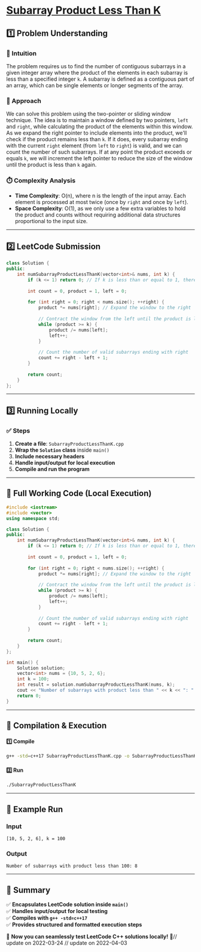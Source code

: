 # **[Subarray Product Less Than K](https://leetcode.com/problems/subarray-product-less-than-k/description/)**  

## **1️⃣ Problem Understanding**  
### **📌 Intuition**  
The problem requires us to find the number of contiguous subarrays in a given integer array where the product of the elements in each subarray is less than a specified integer `k`. A subarray is defined as a contiguous part of an array, which can be single elements or longer segments of the array. 

### **🚀 Approach**  
We can solve this problem using the two-pointer or sliding window technique. The idea is to maintain a window defined by two pointers, `left` and `right`, while calculating the product of the elements within this window. As we expand the right pointer to include elements into the product, we'll check if the product remains less than `k`. If it does, every subarray ending with the current `right` element (from `left` to `right`) is valid, and we can count the number of such subarrays. If at any point the product exceeds or equals `k`, we will increment the left pointer to reduce the size of the window until the product is less than `k` again. 

### **⏱️ Complexity Analysis**  
- **Time Complexity**: O(n), where n is the length of the input array. Each element is processed at most twice (once by `right` and once by `left`).  
- **Space Complexity**: O(1), as we only use a few extra variables to hold the product and counts without requiring additional data structures proportional to the input size.  

---  

## **2️⃣ LeetCode Submission**  
```cpp
class Solution {
public:
    int numSubarrayProductLessThanK(vector<int>& nums, int k) {
        if (k <= 1) return 0; // If k is less than or equal to 1, there can be no valid subarray
        
        int count = 0, product = 1, left = 0;
        
        for (int right = 0; right < nums.size(); ++right) {
            product *= nums[right]; // Expand the window to the right
            
            // Contract the window from the left until the product is less than k
            while (product >= k) {
                product /= nums[left];
                left++;
            }
            
            // Count the number of valid subarrays ending with right
            count += right - left + 1;
        }
        
        return count;
    }
};  
```  

---  

## **3️⃣ Running Locally**  
### **✅ Steps**  
1. **Create a file**: `SubarrayProductLessThanK.cpp`  
2. **Wrap the `Solution` class** inside `main()`  
3. **Include necessary headers**  
4. **Handle input/output for local execution**  
5. **Compile and run the program**  

---  

## **📝 Full Working Code (Local Execution)**  
```cpp
#include <iostream>
#include <vector>
using namespace std;

class Solution {
public:
    int numSubarrayProductLessThanK(vector<int>& nums, int k) {
        if (k <= 1) return 0; // If k is less than or equal to 1, there can be no valid subarray
        
        int count = 0, product = 1, left = 0;
        
        for (int right = 0; right < nums.size(); ++right) {
            product *= nums[right]; // Expand the window to the right
            
            // Contract the window from the left until the product is less than k
            while (product >= k) {
                product /= nums[left];
                left++;
            }
            
            // Count the number of valid subarrays ending with right
            count += right - left + 1;
        }
        
        return count;
    }
};

int main() {
    Solution solution;
    vector<int> nums = {10, 5, 2, 6};
    int k = 100;
    int result = solution.numSubarrayProductLessThanK(nums, k);
    cout << "Number of subarrays with product less than " << k << ": " << result << endl;
    return 0;
}
```  

---  

## **🔧 Compilation & Execution**  
#### **1️⃣ Compile**  
```bash
g++ -std=c++17 SubarrayProductLessThanK.cpp -o SubarrayProductLessThanK
```  

#### **2️⃣ Run**  
```bash
./SubarrayProductLessThanK
```  

---  

## **🎯 Example Run**  
### **Input**  
```
[10, 5, 2, 6], k = 100
```  
### **Output**  
```
Number of subarrays with product less than 100: 8
```  

---  

## **📌 Summary**  
✅ **Encapsulates LeetCode solution inside `main()`**  
✅ **Handles input/output for local testing**  
✅ **Compiles with `g++ -std=c++17`**  
✅ **Provides structured and formatted execution steps**  

🚀 **Now you can seamlessly test LeetCode C++ solutions locally!** 🚀// update on 2022-03-24
// update on 2022-04-03
